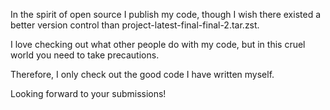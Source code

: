 In the spirit of open source I publish my code, though I wish there existed a better version control than project-latest-final-final-2.tar.zst.

I love checking out what other people do with my code, but in this cruel world you need to take precautions.

Therefore, I only check out the good code I have written myself.

Looking forward to your submissions!

